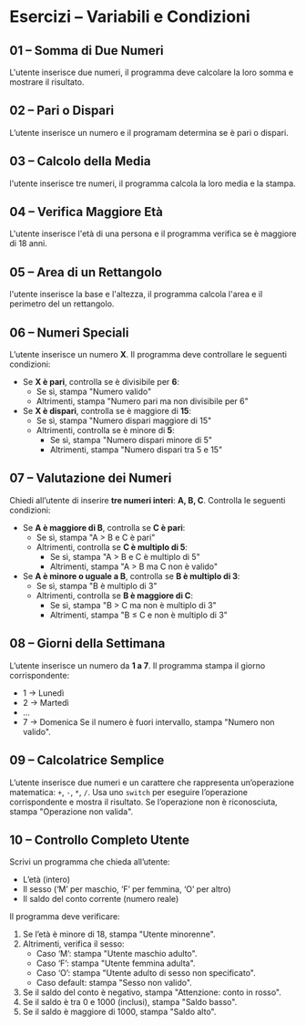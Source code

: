 # Esercizi – Variabili e Condizioni

## 01 – Somma di Due Numeri
L'utente inserisce due numeri, il programma deve calcolare la loro somma e mostrare il risultato.

## 02 – Pari o Dispari
L’utente inserisce un numero e il programam determina se è pari o dispari.

## 03 – Calcolo della Media
l'utente inserisce tre numeri, il programma calcola la loro media e la stampa.

## 04 – Verifica Maggiore Età
L'utente inserisce l'età di una persona e il programma verifica se è maggiore di 18 anni.

## 05 – Area di un Rettangolo
l'utente inserisce la base e l'altezza, il programma calcola l'area e il perimetro del un rettangolo.

## 06 – Numeri Speciali 
L’utente inserisce un numero **X**. Il programma deve controllare le seguenti condizioni:
- Se **X è pari**, controlla se è divisibile per **6**:
    - Se sì, stampa "Numero valido"
    - Altrimenti, stampa "Numero pari ma non divisibile per 6"
- Se **X è dispari**, controlla se è maggiore di **15**:
    - Se sì, stampa "Numero dispari maggiore di 15"
    - Altrimenti, controlla se è minore di **5**:
        - Se sì, stampa "Numero dispari minore di 5"
        - Altrimenti, stampa "Numero dispari tra 5 e 15"

## 07 – Valutazione dei Numeri 
Chiedi all’utente di inserire **tre numeri interi**: **A, B, C**.
Controlla le seguenti condizioni:
- Se **A è maggiore di B**, controlla se **C è pari**:
    - Se sì, stampa "A > B e C è pari"
    - Altrimenti, controlla se **C è multiplo di 5**:
        - Se sì, stampa "A > B e C è multiplo di 5"
        - Altrimenti, stampa "A > B ma C non è valido"
- Se **A è minore o uguale a B**, controlla se **B è multiplo di 3**:
    - Se sì, stampa "B è multiplo di 3"
    - Altrimenti, controlla se **B è maggiore di C**:
        - Se sì, stampa "B > C ma non è multiplo di 3"
        - Altrimenti, stampa "B ≤ C e non è multiplo di 3"

## 08 – Giorni della Settimana 
L’utente inserisce un numero da **1 a 7**. Il programma stampa il giorno corrispondente:
- 1 → Lunedì
- 2 → Martedì
- ...
- 7 → Domenica
  Se il numero è fuori intervallo, stampa "Numero non valido".

## 09 – Calcolatrice Semplice 
L’utente inserisce due numeri e un carattere che rappresenta un’operazione matematica: `+`, `-`, `*`, `/`.
Usa uno `switch` per eseguire l’operazione corrispondente e mostra il risultato.
Se l’operazione non è riconosciuta, stampa "Operazione non valida".

## 10 – Controllo Completo Utente 

Scrivi un programma che chieda all’utente:

- L’età (intero)
- Il sesso (‘M’ per maschio, ‘F’ per femmina, ‘O’ per altro)
- Il saldo del conto corrente (numero reale)

Il programma deve verificare:

1. Se l’età è minore di 18, stampa "Utente minorenne".
2. Altrimenti, verifica il sesso:
    - Caso ‘M’: stampa "Utente maschio adulto".
    - Caso ‘F’: stampa "Utente femmina adulta".
    - Caso ‘O’: stampa "Utente adulto di sesso non specificato".
    - Caso default: stampa "Sesso non valido".
3. Se il saldo del conto è negativo, stampa "Attenzione: conto in rosso".
4. Se il saldo è tra 0 e 1000 (inclusi), stampa "Saldo basso".
5. Se il saldo è maggiore di 1000, stampa "Saldo alto".
